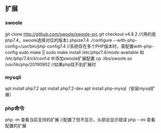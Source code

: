 ## 扩展
### swoole
git clone http://github.com/swoole/swoole-src
git checkout v4.8.2  //(用的是php7.4，swoole选择对应的版本)
phpize7.4
./configure --with-php-config=/usr/bin/php-config7.4  //系统存在多个PHP版本时，需配置with-php-config
sudo make || sudo make install
/etc/php/7.4/mods-available 和 /etc/php/7.4/cli/conf.d 中添加swoole扩展配置
cp .libs/swoole.so /usr/lib/php/20190902  //如果php找不到扩展时

### mysqli
apt install php7.2
apt install php7.2-dev
apt install php-mysql（安装mysql扩展）

### php命令
php -m 查看当前支持的扩展 //配置了但不显示，头部会显示错误
php --ini 查看配置的扩展
 